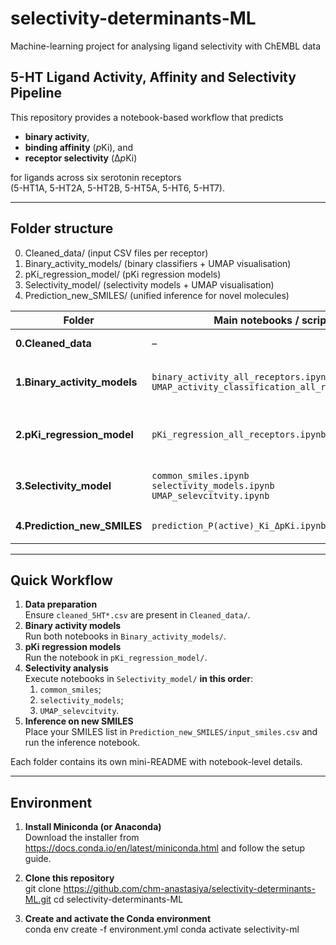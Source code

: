 # selectivity-determinants-ML
Machine-learning project for analysing ligand selectivity with ChEMBL data

## 5-HT Ligand Activity, Affinity and Selectivity Pipeline

This repository provides a notebook-based workflow that predicts  

* **binary activity**,  
* **binding affinity** (*p*Ki), and  
* **receptor selectivity** (Δ*p*Ki)  

for ligands across six serotonin receptors  
(5-HT1A, 5-HT2A, 5-HT2B, 5-HT5A, 5-HT6, 5-HT7).

---

## Folder structure

0. Cleaned_data/ (input CSV files per receptor)
1. Binary_activity_models/ (binary classifiers + UMAP visualisation)
2. pKi_regression_model/  (pKi regression models)
3. Selectivity_model/ (selectivity models + UMAP visualisation) 
4. Prediction_new_SMILES/ (unified inference for novel molecules)

| Folder                     | Main notebooks / scripts                                                              | Key outputs                                                                                       |
|----------------------------|---------------------------------------------------------------------------------------|---------------------------------------------------------------------------------------------------|
| **0.Cleaned_data**         | –                                                                                     | `cleaned_5HT1A.csv` …  (SMILES, Ki, RDKit descriptors)                         |
| **1.Binary_activity_models** | `binary_activity_all_receptors.ipynb`<br>`UMAP_activity_classification_all_receptors.ipynb` | `models/ <models>/`<br>`model.pkl`, `scaler.pkl`, ROC & PR curves, top_featurees.csv<br>`figs/UMAP_<receptor>.png` |
| **2.pKi_regression_model**   | `pKi_regression_all_receptors.ipynb`                                                 | `/models/pKi/`<br>`LGBM_pKi_<receptor>.pkl`, `scaler_pKi_<receptor>.pkl`    `/results/`<br> `metrics.json`   |
| **3.Selectivity_model**      | `common_smiles.ipynb`<br>`selectivity_models.ipynb`<br>`UMAP_selevcitvity.ipynb`       | `models/sel/`<br>`meta_<R1>_vs_<R2>.pkl`, `meta_metrics_summary.csv`<br>`umap_plots/UMAP_<…>.png`  |
| **4.Prediction_new_SMILES**  | `prediction_P(active)_Ki_ΔpKi.ipynb`| `new_predicted_Ki.csv`<br>`new_predicted_Pactive.csv`<br>`new_predicted_selectivity.csv`          |

---

## Quick Workflow

1. **Data preparation**  
   Ensure `cleaned_5HT*.csv` are present in `Cleaned_data/`.
2. **Binary activity models**  
   Run both notebooks in `Binary_activity_models/`.
3. **pKi regression models**  
   Run the notebook in `pKi_regression_model/`.
4. **Selectivity analysis**  
   Execute notebooks in `Selectivity_model/` **in this order**:  
   1. `common_smiles`;
   2. `selectivity_models`;
   3. `UMAP_selevcitvity`.
5. **Inference on new SMILES**  
   Place your SMILES list in `Prediction_new_SMILES/input_smiles.csv` and run the inference notebook.

Each folder contains its own mini-README with notebook-level details.

---

## Environment

1. **Install Miniconda (or Anaconda)**  
   Download the installer from <https://docs.conda.io/en/latest/miniconda.html> and follow the setup guide.
   
3. **Clone this repository**  
    git clone https://github.com/chm-anastasiya/selectivity-determinants-ML.git
    cd selectivity-determinants-ML
     
4. **Create and activate the Conda environment**  
    conda env create -f environment.yml
    conda activate selectivity-ml
